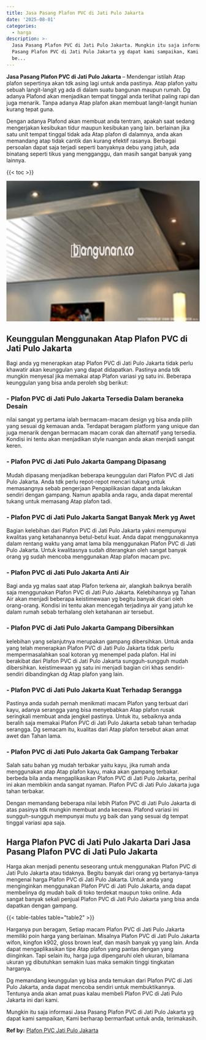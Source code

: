 ```yaml
---
title: Jasa Pasang Plafon PVC di Jati Pulo Jakarta
date: '2025-08-01'
categories:
  - harga
description: >-
  Jasa Pasang Plafon PVC di Jati Pulo Jakarta. Mungkin itu saja informasi Jasa
  Pasang Plafon PVC di Jati Pulo Jakarta yg dapat kami sampaikan, Kami berharap
  be...
---
```


**Jasa Pasang Plafon PVC di Jati Pulo Jakarta** – Mendengar istilah Atap plafon sepertinya akan tdk asing lagi untuk anda pastinya. Atap plafon yaitu sebuah langit-langit yg ada di dalam suatu bangunan maupun rumah. Dg adanya Plafond akan menjadikan tempat tinggal anda terlihat paling rapi dan juga menarik. Tanpa adanya Atap plafon akan membuat langit-langit hunian kurang tepat guna.

Dengan adanya Plafond akan membuat anda tentram, apakah saat sedang mengerjakan kesibukan tidur maupun kesibukan yang lain. berlainan jika satu unit tempat tinggal tidak ada Atap plafon di dalamnya, anda akan memandang atap tidak cantik dan kurang efektif rasanya. Berbagai persoalan dapat saja terjadi seperti banyaknya debu yang jatuh, ada binatang seperti tikus yang mengganggu, dan masih sangat banyak yang lainnya.

{{< toc >}}

![Jasa Pasang Plafon PVC di Jati Pulo Jakarta](/images/flafond-pvc-murah23.png)

## Keunggulan Menggunakan Atap Plafon PVC di Jati Pulo Jakarta

Bagi anda yg menerapkan atap Plafon PVC di Jati Pulo Jakarta tidak perlu khawatir akan keunggulan yang dapat didapatkan. Pastinya anda tdk mungkin menyesal jika memakai atap Plafon variasi yg satu ini. Beberapa keunggulan yang bisa anda peroleh sbg berikut:

### \- Plafon PVC di Jati Pulo Jakarta Tersedia Dalam beraneka Desain

nilai sangat yg pertama ialah bermacam-macam design yg bisa anda pilih yang sesuai dg kemauan anda. Terdapat beragam platform yang unique dan juga menarik dengan bermacam macam corak dan alternatif yang tersedia. Kondisi ini tentu akan menjadikan style ruangan anda akan menjadi sangat keren.

### \- Plafon PVC di Jati Pulo Jakarta Gampang Dipasang

Mudah dipasang menjadikan beberapa keunggulan dari Plafon PVC di Jati Pulo Jakarta. Anda tdk perlu repot-repot mencari tukang untuk memasangnya sebab pengerjaan Pengaplikasian dapat anda lakukan sendiri dengan gampang. Namun apabila anda ragu, anda dapat merental tukang untuk memasang Atap plafon tadi.

### \- Plafon PVC di Jati Pulo Jakarta Sangat Banyak Merk yg Awet

Bagian kelebihan dari Plafon PVC di Jati Pulo Jakarta yakni mempunyai kwalitas yang ketahanannya betul-betul kuat. Anda dapat menggunakannya dalam rentang waktu yang amat lama bila menggunakan Plafon PVC di Jati Pulo Jakarta. Untuk kwalitasnya sudah diterangkan oleh sangat banyak orang yg sudah mencoba menggunakan Atap plafon macam pvc.

### \- Plafon PVC di Jati Pulo Jakarta Anti Air

Bagi anda yg malas saat atap Plafon terkena air, alangkah baiknya beralih saja menggunakan Plafon PVC di Jati Pulo Jakarta. Kelebihannya yg Tahan Air akan menjadi beberapa keistimewaan yg begitu banyak dicari oleh orang-orang. Kondisi ini tentu akan mencegah terjadinya air yang jatuh ke dalam rumah sebab terhalang oleh ketahanan air tersebut.

### \- Plafon PVC di Jati Pulo Jakarta Gampang Dibersihkan

kelebihan yang selanjutnya merupakan gampang dibersihkan. Untuk anda yang telah menerapkan Plafon PVC di Jati Pulo Jakarta tidak perlu mempermasalahkan soal kotoran yg menempel pada plafon. Hal ini berakibat dari Plafon PVC di Jati Pulo Jakarta sungguh-sungguh mudah dibersihkan. keistimewaan yg satu ini menjadi bagian ciri khas sendiri-sendiri dibandingkan dg Atap plafon yang lain.

### \- Plafon PVC di Jati Pulo Jakarta Kuat Terhadap Serangga

Pastinya anda sudah pernah menikmati macam Plafon yang terbuat dari kayu, adanya serangga yang bisa menyebabkan Atap plafon rusak seringkali membuat anda jengkel pastinya. Untuk itu, sebaiknya anda beralih saja memakai Plafon PVC di Jati Pulo Jakarta sebab tahan terhadap serangga. Dg semacam itu, kualitas dari Atap plafon tersebut akan amat awet dan Tahan lama.

### \- Plafon PVC di Jati Pulo Jakarta Gak Gampang Terbakar

Salah satu bahan yg mudah terbakar yaitu kayu, jika rumah anda menggunakan atap Atap plafon kayu, maka akan gampang terbakar. berbeda bila anda mengaplikasikan Plafon PVC di Jati Pulo Jakarta, perihal ini akan membikin anda sangat nyaman. Plafon PVC di Jati Pulo Jakarta juga tahan terbakar.

Dengan memandang beberapa nilai lebih Plafon PVC di Jati Pulo Jakarta di atas pasinya tdk mungkin membuat anda kecewa. Plafond variasi ini sungguh-sungguh mempunyai mutu yg baik dan yang sesuai dg tempat tinggal variasi apa saja.

## Harga Plafon PVC di Jati Pulo Jakarta Dari Jasa Pasang Plafon PVC di Jati Pulo Jakarta

Harga akan menjadi penentu seseorang untuk menggunakan Plafon PVC di Jati Pulo Jakarta atau tidaknya. Begitu banyak dari orang yg bertanya-tanya mengenai harga Plafon PVC di Jati Pulo Jakarta. Untuk anda yang menginginkan menggunakan Plafon PVC di Jati Pulo Jakarta, anda dapat membelinya dg mudah baik di toko terdekat maupun toko online. Ada sangat banyak sekali penjual Plafon PVC di Jati Pulo Jakarta yang bisa anda dapatkan dengan gampang.

{{< table-tables table="table2" >}}

Harganya pun beragam, Setiap macam Plafon PVC di Jati Pulo Jakarta memiliki poin harga yang berlainan. Misalnya Plafon PVC di Jati Pulo Jakarta wifon, kingfon k902, gloss brown leaf, dan masih banyak yg yang lain. Anda dapat mengaplikasikan tipe Atap plafon yang pantas dengan yang diinginkan. Tapi selain itu, harga juga dipengaruhi oleh ukuran, bilamana ukuran yg dibutuhkan semakin luas maka semakin tinggi tingkatan harganya.

Dg memandang keunggulan yg bisa anda temukan dari Plafon PVC di Jati Pulo Jakarta, anda dapat mencoba sendiri untuk membuktikannya. Tentunya anda akan amat puas kalau membeli Plafon PVC di Jati Pulo Jakarta ini dari kami.

Mungkin itu saja informasi Jasa Pasang Plafon PVC di Jati Pulo Jakarta yg dapat kami sampaikan, Kami berharap bermanfaat untuk anda, terimakasih.

**Ref by:** [Plafon PVC Jati Pulo Jakarta](https://id.wikipedia.org/wiki/Plafon)
